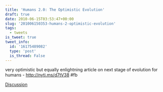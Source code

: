 ```yaml
---
title: 'Humans 2.0: The Optimistic Evolution'
draft: true
date: 2010-06-15T03:53:47+00:00
slug: '201006150353-humans-2-optimistic-evolution'
tags:
  - tweets
is_tweet: true
tweet_info:
  id: '16175489082'
  type: 'post'
  is_thread: False
---
```




very optimistic but equally enlightning article on next stage of evolution for humans - http://nyti.ms/d7tV38 #fb

[Discussion](https://x.com/sytelus/status/16175489082)
